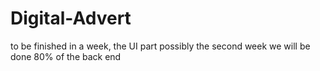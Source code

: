 # Digital-Advert
to be finished in a week, the UI part
possibly the second week we will be done 80% of the back end
